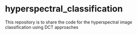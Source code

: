 # hyperspectral_classification

This repository is to share the code for the hyperspectral image classification using DCT approaches
